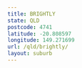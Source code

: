 ```yaml
---
title: BRIGHTLY
state: QLD
postcode: 4741
latitude: -20.808597
longitude: 149.271699
url: /qld/brightly/
layout: suburb
---
```

